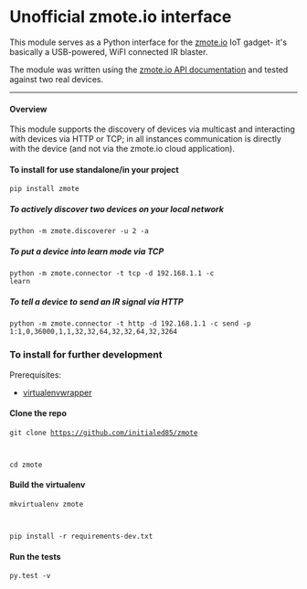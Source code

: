 Unofficial zmote.io interface
=======================

This module serves as a Python interface for the [zmote.io](http://zmote.io/) 
IoT gadget- it's basically a USB-powered, WiFI connected IR blaster.

The module was written using the 
[zmote.io API documentation](http://www.zmote.io/apis) and tested against two 
real devices.

----

#### Overview

This module supports the discovery of devices via multicast and interacting
with devices via HTTP or TCP; in all instances communication is directly
with the device (and not via the zmote.io cloud application).

#### To install for use standalone/in your project

<code>pip install zmote</code>

##### To actively discover two devices on your local network

<code>python -m zmote.discoverer -u 2 -a</code>  

##### To put a device into learn mode via TCP

<code>python -m zmote.connector -t tcp -d 192.168.1.1 -c learn</code>

##### To tell a device to send an IR signal via HTTP
<code>python -m zmote.connector -t http -d 192.168.1.1 -c send -p 1:1,0,36000,1,1,32,32,64,32,32,64,32,3264</code>

### To install for further development

Prerequisites:
 * [virtualenvwrapper](https://virtualenvwrapper.readthedocs.io/en/latest/])

#### Clone the repo
<code>git clone https://github.com/initialed85/zmote

cd zmote</code>

#### Build the virtualenv
<code>mkvirtualenv zmote

pip install -r requirements-dev.txt</code>

#### Run the tests
<code>py.test -v</code>
